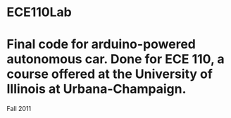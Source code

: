 ECE110Lab
=========

Final code for arduino-powered autonomous car.
Done for ECE 110, a course offered at the University of Illinois at Urbana-Champaign.
=========
Fall 2011
